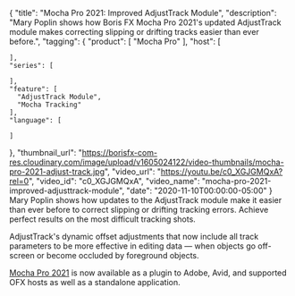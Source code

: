 {
  "title": "Mocha Pro 2021: Improved AdjustTrack Module",
  "description": "Mary Poplin shows how Boris FX Mocha Pro 2021's updated AdjustTrack module makes correcting slipping or drifting tracks easier than ever before.",
  "tagging": {
    "product": [
      "Mocha Pro"
    ],
    "host": [

    ],
    "series": [

    ],
    "feature": [
      "AdjustTrack Module",
      "Mocha Tracking"
    ],
    "language": [

    ]
  },
  "thumbnail_url": "https://borisfx-com-res.cloudinary.com/image/upload/v1605024122/video-thumbnails/mocha-pro-2021-adjust-track.jpg",
  "video_url": "https://youtu.be/c0_XGJGMQxA?rel=0",
  "video_id": "c0_XGJGMQxA",
  "video_name": "mocha-pro-2021-improved-adjusttrack-module",
  "date": "2020-11-10T00:00:00-05:00"
}
Mary Poplin shows how updates to the AdjustTrack module make it easier than ever before to correct slipping or drifting tracking errors. Achieve perfect results on the most difficult tracking shots. 

AdjustTrack's dynamic offset adjustments that now include all track parameters to be more effective in editing data — when objects go off-screen or become occluded by foreground objects.

[Mocha Pro 2021](https://borisfx.com/products/mocha-pro/?collection=mocha-pro&product=mocha-pro "Boris FX Mocha Pro") is now available as a plugin to Adobe, Avid, and supported OFX hosts as well as a standalone application. 
